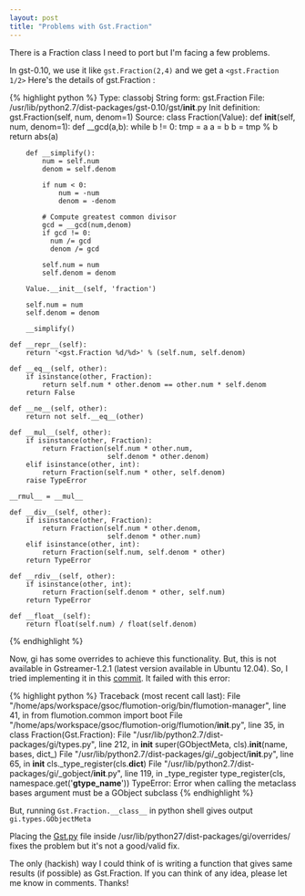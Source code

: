 ```yaml
---
layout: post
title: "Problems with Gst.Fraction"
---
```


There is a Fraction class I need to port but I'm facing a few problems.

In gst-0.10, we use it like `gst.Fraction(2,4)` and we get a `<gst.Fraction 1/2>` Here's the details of gst.Fraction :

{% highlight python %}
Type:            classobj
String form:     gst.Fraction
File:            /usr/lib/python2.7/dist-packages/gst-0.10/gst/__init__.py
Init definition: gst.Fraction(self, num, denom=1)
Source:
class Fraction(Value):
    def __init__(self, num, denom=1):
        def __gcd(a,b):
            while b != 0:
                tmp = a
                a = b
                b = tmp % b
            return abs(a)

        def __simplify():
            num = self.num
            denom = self.denom
    
            if num < 0:
                num = -num
                denom = -denom
    
            # Compute greatest common divisor
            gcd = __gcd(num,denom)
            if gcd != 0:
              num /= gcd
              denom /= gcd
    
            self.num = num
            self.denom = denom

        Value.__init__(self, 'fraction')
    
        self.num = num
        self.denom = denom

        __simplify()

    def __repr__(self):
        return '<gst.Fraction %d/%d>' % (self.num, self.denom)

    def __eq__(self, other):
        if isinstance(other, Fraction):
            return self.num * other.denom == other.num * self.denom
        return False

    def __ne__(self, other):
        return not self.__eq__(other)

    def __mul__(self, other):
        if isinstance(other, Fraction):
            return Fraction(self.num * other.num,
                            self.denom * other.denom)
        elif isinstance(other, int):
            return Fraction(self.num * other, self.denom)
        raise TypeError

    __rmul__ = __mul__

    def __div__(self, other):
        if isinstance(other, Fraction):
            return Fraction(self.num * other.denom,
                            self.denom * other.num)
        elif isinstance(other, int):
            return Fraction(self.num, self.denom * other)
        return TypeError

    def __rdiv__(self, other):
        if isinstance(other, int):
            return Fraction(self.denom * other, self.num)
        return TypeError

    def __float__(self):
        return float(self.num) / float(self.denom)

{% endhighlight %}

Now, gi has some overrides to achieve this functionality. But, this is not available in Gstreamer-1.2.1 (latest version available in Ubuntu 12.04). So, I tried implementing it in this [commit]. It failed with this error:

{% highlight python %}
Traceback (most recent call last):
  File "/home/aps/workspace/gsoc/flumotion-orig/bin/flumotion-manager", line 41, in <module>
    from flumotion.common import boot
  File "/home/aps/workspace/gsoc/flumotion-orig/flumotion/__init__.py", line 35, in <module>
    class Fraction(Gst.Fraction):
  File "/usr/lib/python2.7/dist-packages/gi/types.py", line 212, in __init__
    super(GObjectMeta, cls).__init__(name, bases, dict_)
  File "/usr/lib/python2.7/dist-packages/gi/_gobject/__init__.py", line 65, in __init__
    cls._type_register(cls.__dict__)
  File "/usr/lib/python2.7/dist-packages/gi/_gobject/__init__.py", line 119, in _type_register
    type_register(cls, namespace.get('__gtype_name__'))
TypeError: Error when calling the metaclass bases
    argument must be a GObject subclass
{% endhighlight %}

But, running    `Gst.Fraction.__class__`      in python shell gives output   `gi.types.GObjectMeta`

Placing the [Gst.py] file inside /usr/lib/python27/dist-packages/gi/overrides/ fixes the problem but it's not a good/valid fix.

The only (hackish) way I could think of is writing a function that gives same results (if possible) as Gst.Fraction. If you can think of any idea, please let me know in comments. Thanks!

[commit]: https://github.com/aps-sids/flumotion-orig/commit/da4e2cb84f4b883158c4fb17c5b31eecc2b745a6
[Gst.py]: http://cgit.freedesktop.org/gstreamer/gst-python/tree/gi/overrides/Gst.py
